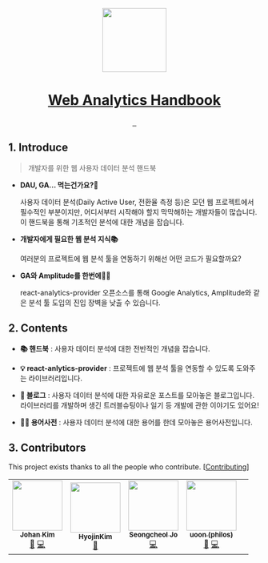 <p align="center">
  <a href="https://everyanalytics.github.io/web-analytics-handbook/" target="blank">
    <img src="https://user-images.githubusercontent.com/3839771/128202563-2f5b9fc6-6b7d-4baf-9861-0cff67993be1.png" height="128">
    <h1 align="center">Web Analytics Handbook</h1>
  </a>
</p>

<p align="center">
  <a aria-label="react analytics provider" href="https://www.npmjs.com/package/@every-analytics/react-analytics-provider">
    <img alt="" src="https://img.shields.io/badge/React%20Analytics%20Provider-skyblue.svg?style=for-the-badge&label=library&labelColor=000000&logoWidth=20">
  </a>
  <a aria-label="License" href="https://github.com/EveryAnalytics/web-analytics-handbook/blob/main/LICENSE">
    <img alt="" src="https://img.shields.io/github/license/EveryAnalytics/web-analytics-handbook?style=for-the-badge&labelColor=000000">
  </a>
  <a aria-label="GitHub Stars" href="https://github.com/EveryAnalytics/web-analytics-handbook">
    <img alt="" src="https://img.shields.io/github/stars/EveryAnalytics/web-analytics-handbook?style=for-the-badge&labelColor=000000">
  </a>
</p>

## 1. Introduce

> 개발자를 위한 웹 사용자 데이터 분석 핸드북

- **DAU, GA... 먹는건가요?🤔**

  사용자 데이터 분석(Daily Active User, 전환율 측정 등)은 모던 웹 프로젝트에서 필수적인 부분이지만, 어디서부터 시작해야 할지 막막해하는 개발자들이 많습니다. 이 핸드북을 통해 기초적인 분석에 대한 개념을 잡습니다.

- **개발자에게 필요한 웹 분석 지식📚**

  여러분의 프로젝트에 웹 분석 툴을 연동하기 위해선 어떤 코드가 필요할까요?

- **GA와 Amplitude를 한번에🐰🐰**

  react-analytics-provider 오픈소스를 통해 Google Analytics, Amplitude와 같은 분석 툴 도입의 진입 장벽을 낮출 수 있습니다.

## 2. Contents

- **📚 핸드북** : 사용자 데이터 분석에 대한 전반적인 개념을 잡습니다.

- **💡 react-anlytics-provider** : 프로젝트에 웹 분석 툴을 연동할 수 있도록 도와주는 라이브러리입니다.

- **👾 블로그** : 사용자 데이터 분석에 대한 자유로운 포스트를 모아놓은 블로그입니다. 라이브러리를 개발하며 생긴 트러블슈팅이나 일기 등 개발에 관한 이야기도 있어요!

- **🙋🏻 용어사전** : 사용자 데이터 분석에 대한 용어를 한데 모아놓은 용어사전입니다.

## 3. Contributors

This project exists thanks to all the people who contribute. [[Contributing](https://github.com/EveryAnalytics/react-analytics-provider/blob/main/CONTRIBUTING.md)]

<!-- ALL-CONTRIBUTORS-LIST:START - Do not remove or modify this section -->
<!-- prettier-ignore-start -->
<!-- markdownlint-disable -->
<table>
  <tr>
    <td align="center"><a href="http://hiphapis.net"><img src="https://avatars.githubusercontent.com/u/18629?v=4?s=100" width="100px;" alt=""/><br /><sub><b>Johan Kim</b></sub></a><br /><a href="https://github.com/EveryAnalytics/web-analytics-handbook/pulls?q=is%3Apr+reviewed-by%3Ahiphapis" title="Reviewed Pull Requests">👀</a> <a href="https://github.com/EveryAnalytics/web-analytics-handbook/commits?author=hiphapis" title="Code">💻</a></td>
    <td align="center"><a href="https://velog.io/@gwsyl22"><img src="https://avatars.githubusercontent.com/u/60775453?v=4?s=100" width="100px;" alt=""/><br /><sub><b>HyojinKim</b></sub></a><br /><a href="https://github.com/EveryAnalytics/web-analytics-handbook/commits?author=hy57in" title="Documentation">📖</a></td>
    <td align="center"><a href="https://github.com/josworks27"><img src="https://avatars.githubusercontent.com/u/48130830?v=4?s=100" width="100px;" alt=""/><br /><sub><b>Seongcheol Jo</b></sub></a><br /><a href="https://github.com/EveryAnalytics/web-analytics-handbook/commits?author=josworks27" title="Code">💻</a></td>
    <td align="center"><a href="https://github.com/uoon-dev"><img src="https://avatars.githubusercontent.com/u/38661266?v=4?s=100" width="100px;" alt=""/><br /><sub><b>uoon (philos)</b></sub></a><br /><a href="https://github.com/EveryAnalytics/web-analytics-handbook/commits?author=uoon-dev" title="Documentation">📖</a> <a href="https://github.com/EveryAnalytics/web-analytics-handbook/commits?author=uoon-dev" title="Code">💻</a></td>
    <td align="center"><a h